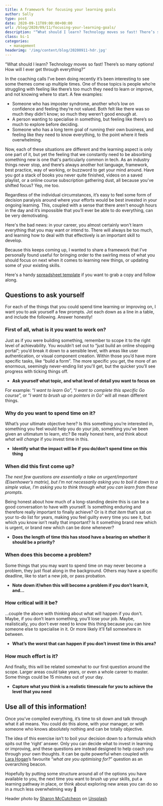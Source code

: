 ```yaml
---
title: A framework for focusing your learning goals
author: Sally
type: post
date: 2020-09-11T09:00:00+00:00
url: /blog/2020/09/11/focusing-your-learning-goals/
description: "“What should I learn? Technology moves so fast! There’s so many options! How will I ever get through everything?”"
class: bi-1
categories:
  - management
headerimg: '/img/content/blog/20200911-hdr.jpg'
---
```


<p class="lede">“What should I learn? Technology moves so fast! There’s so many options! How will I ever get through everything?”</p>

In the coaching calls I’ve been doing recently it’s been interesting to see some themes come up multiple times. One of those topics is people who’re struggling with feeling like there’s too much they need to learn or improve, and not knowing where to start. A few examples:

* Someone who has imposter syndrome, another who’s low on confidence and feeling they’re not valued. Both felt like there was so much they didn’t know; so much they weren’t good enough at.
* A person wanting to specialise in something, but feeling like there’s so much to explore before deciding.
* Someone who has a long term goal of running their own business, and feeling like they need to know everything, to the point where it feels overwhelming.

Now, each of these situations are different and the learning aspect is only one part of it, but yet the feeling that we constantly need to be absorbing something new is one that's particularly common in tech. As an industry things never stop, and there’s always another hot language, framework, best practice, way of working, or buzzword to get your mind around. Have you got a stack of books you never quite finished, videos on a saved playlist, or a online course subscription gathering dust, all because you've shifted focus? Yep, me too.

Regardless of the individual circumstances, it’s easy to feel some form of decision paralysis around where your efforts would be best invested in your ongoing learning. This, coupled with a sense that there aren't enough hours in the day and it’s impossible that you’ll ever be able to do everything, can be very demotivating. 

Here's the bad news: in your career, you almost certainly won't learn everything that you may want or intend to. There will always be too much, and learning how to deal with that effectively is an important skill to develop.

Because this keeps coming up, I wanted to share a framework that I’ve personally found useful for bringing order to the swirling mess of what you should focus on next when it comes to learning new things, or updating some of your existing skills.

Here's a handy [spreadsheet template](https://docs.google.com/spreadsheets/d/1qrA0NCyEV_QaxS8J2jof0Y5YHcwaX1JLr55qzFhYhec/edit?usp=sharing) if you want to grab a copy and follow along. 


## Questions to ask yourself
For each of the things that you could spend time learning or improving on,  I want you to ask yourself a few prompts. Jot each down as a line in a table, and include the following. Answer honestly!


### First of all, what is it you want to work on?
Just as if you were building something, remember to scope it to the right level of achievability. You wouldn’t set out to “just build an online shopping portal”; you’d break it down to a sensible level, with areas like user authentication, or visual component creation. Within those you’d have more specific tasks, like “build a form”. The more specific you get, the more of an enormous, seemingly never-ending list you'll get, but the quicker you’ll see progress with ticking things off.

* **Ask yourself what topic, and what level of detail you want to focus on** 

For example: “_I want to learn Go_”, “_I want to complete this specific Go course_”, or “_I want to brush up on pointers in Go_” will all mean different things.

### Why do you want to spend time on it?
What’s your ultimate objective here? Is this something you’re interested in, something you feel would help you do your job, something you’ve been given an ultimatum to learn, etc? Be really honest here, and think about _what will change_ if you invest time in this. 

* **Identify what the impact will be if you do/don’t spend time on this thing**


### When did this first come up?
_The next few questions are essentially a take on urgent/important (Eisenhower’s matrix), but I’m not necessarily asking you to boil it down to a simple value, I’m asking you to think through what you can learn from these prompts._

Being honest about how much of a long-standing desire this is can be a good conversation to have with yourself. Is something enduring and therefore really important to finally achieve? Or is it _that item_ that’s sat on your to-do list for years, making you feel guilty every time you see it, but which you know isn’t really that important? Is it something brand new which is urgent, or brand new which can be done whenever?

* **Does the length of time this has stood have a bearing on whether it should be a priority?**

### When does this become a problem?
Some things that you may want to spend time on may never become a problem, they just float along in the background. Others may have a specific deadline, like to start a new job, or pass probation.

* **Note down if/when this will become a problem if you don’t learn it, and…**

### How critical will it be?
…couple the above with thinking about what will happen if you don't. Maybe, if you don’t learn something, you’ll lose your job. Maybe, realistically, you don’t ever need to know this thing because you can hire someone else to specialise in it. Or more likely it'll fall somewhere in between.

* **What’s the worst that can happen if you don’t invest time in this area?**

### How much effort is it?
And finally, this will be related somewhat to our first question around the scope. Larger areas could take years, or even a whole career to master. Some things could be 15 minutes out of your day. 

* **Capture what you think is a realistic timescale for you to achieve the level that you need**


## Use all of this information!
Once you’ve compiled everything, it’s time to sit down and talk through what it all means. You could do this alone, with your manager, or with someone who knows absolutely nothing and can be totally objective.  

The idea of this exercise isn’t to boil your decision down to a formula which spits out the ‘right’ answer. Only you can decide what to invest in learning or improving, and these questions are instead designed to help coach you through your own thoughts. It can be quite powerful when coupled with [Lara Hogan](https://larahogan.me)’s favourite “_what are you optimising for?_” question as an overarching beacon.  

Hopefully by putting some structure around all of the options you have available to you, the next time you want to brush up your skills, put a learning pathway in place, or think about exploring new areas you can do so in a much less overwhelming way 🙂

Header photo by <a href="https://unsplash.com/@sharonmccutcheon?utm_source=unsplash&amp;utm_medium=referral&amp;utm_content=creditCopyText">Sharon McCutcheon</a> on <a href="https://unsplash.com/?utm_source=unsplash&amp;utm_medium=referral&amp;utm_content=creditCopyText">Unsplash</a>
